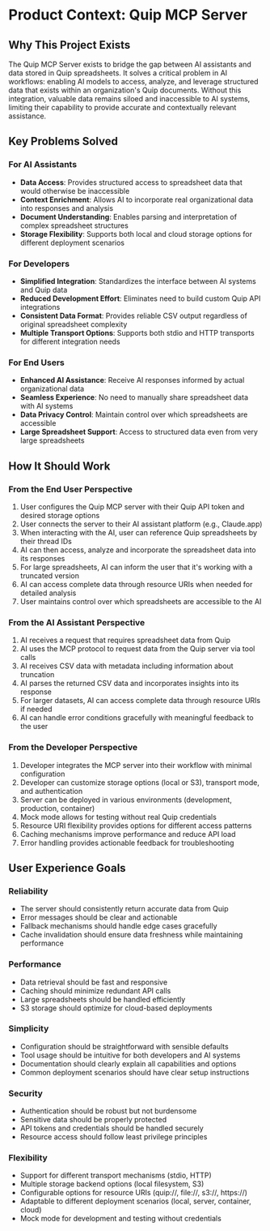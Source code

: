 # Product Context: Quip MCP Server

## Why This Project Exists
The Quip MCP Server exists to bridge the gap between AI assistants and data stored in Quip spreadsheets. It solves a critical problem in AI workflows: enabling AI models to access, analyze, and leverage structured data that exists within an organization's Quip documents. Without this integration, valuable data remains siloed and inaccessible to AI systems, limiting their capability to provide accurate and contextually relevant assistance.

## Key Problems Solved

### For AI Assistants
- **Data Access**: Provides structured access to spreadsheet data that would otherwise be inaccessible
- **Context Enrichment**: Allows AI to incorporate real organizational data into responses and analysis
- **Document Understanding**: Enables parsing and interpretation of complex spreadsheet structures
- **Storage Flexibility**: Supports both local and cloud storage options for different deployment scenarios

### For Developers
- **Simplified Integration**: Standardizes the interface between AI systems and Quip data
- **Reduced Development Effort**: Eliminates need to build custom Quip API integrations
- **Consistent Data Format**: Provides reliable CSV output regardless of original spreadsheet complexity
- **Multiple Transport Options**: Supports both stdio and HTTP transports for different integration needs

### For End Users
- **Enhanced AI Assistance**: Receive AI responses informed by actual organizational data
- **Seamless Experience**: No need to manually share spreadsheet data with AI systems
- **Data Privacy Control**: Maintain control over which spreadsheets are accessible
- **Large Spreadsheet Support**: Access to structured data even from very large spreadsheets

## How It Should Work

### From the End User Perspective
1. User configures the Quip MCP server with their Quip API token and desired storage options
2. User connects the server to their AI assistant platform (e.g., Claude.app)
3. When interacting with the AI, user can reference Quip spreadsheets by their thread IDs
4. AI can then access, analyze and incorporate the spreadsheet data into its responses
5. For large spreadsheets, AI can inform the user that it's working with a truncated version
6. AI can access complete data through resource URIs when needed for detailed analysis
7. User maintains control over which spreadsheets are accessible to the AI

### From the AI Assistant Perspective
1. AI receives a request that requires spreadsheet data from Quip
2. AI uses the MCP protocol to request data from the Quip server via tool calls
3. AI receives CSV data with metadata including information about truncation
4. AI parses the returned CSV data and incorporates insights into its response
5. For larger datasets, AI can access complete data through resource URIs if needed
6. AI can handle error conditions gracefully with meaningful feedback to the user

### From the Developer Perspective
1. Developer integrates the MCP server into their workflow with minimal configuration
2. Developer can customize storage options (local or S3), transport mode, and authentication
3. Server can be deployed in various environments (development, production, container)
4. Mock mode allows for testing without real Quip credentials
5. Resource URI flexibility provides options for different access patterns
6. Caching mechanisms improve performance and reduce API load
7. Error handling provides actionable feedback for troubleshooting

## User Experience Goals

### Reliability
- The server should consistently return accurate data from Quip
- Error messages should be clear and actionable
- Fallback mechanisms should handle edge cases gracefully
- Cache invalidation should ensure data freshness while maintaining performance

### Performance
- Data retrieval should be fast and responsive
- Caching should minimize redundant API calls
- Large spreadsheets should be handled efficiently
- S3 storage should optimize for cloud-based deployments

### Simplicity
- Configuration should be straightforward with sensible defaults
- Tool usage should be intuitive for both developers and AI systems
- Documentation should clearly explain all capabilities and options
- Common deployment scenarios should have clear setup instructions

### Security
- Authentication should be robust but not burdensome
- Sensitive data should be properly protected
- API tokens and credentials should be handled securely
- Resource access should follow least privilege principles

### Flexibility
- Support for different transport mechanisms (stdio, HTTP)
- Multiple storage backend options (local filesystem, S3)
- Configurable options for resource URIs (quip://, file://, s3://, https://)
- Adaptable to different deployment scenarios (local, server, container, cloud)
- Mock mode for development and testing without credentials
